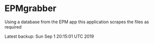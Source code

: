 # EPMgrabber
Using a database from the EPM app this application scrapes the files as required


Latest backup: Sun Sep 1 20:15:01 UTC 2019
